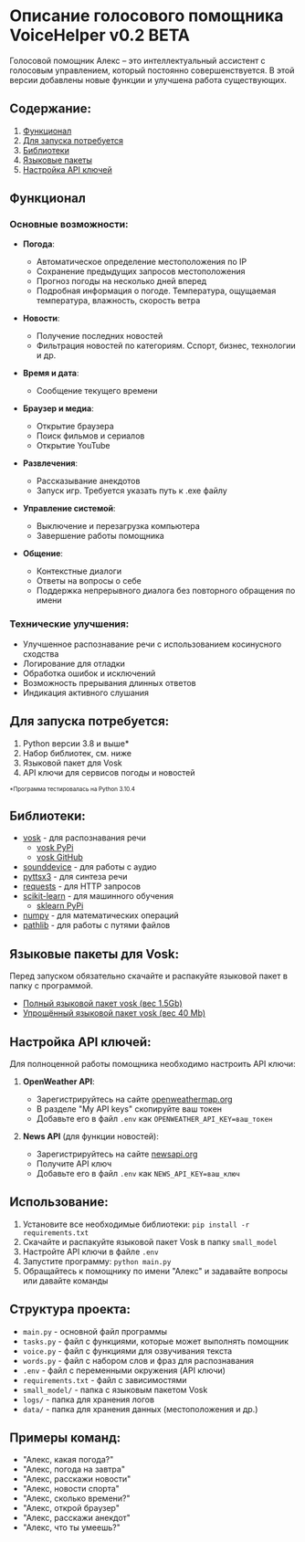 # Описание голосового помощника VoiceHelper v0.2 BETA

Голосовой помощник Алекс – это интеллектуальный ассистент с голосовым управлением, который постоянно совершенствуется. В этой версии добавлены новые функции и улучшена работа существующих.

## Содержание:

1. [Функционал](#функционал)
2. [Для запуска потребуется](#для-запуска-потребуется)
3. [Библиотеки](#библиотеки)
4. [Языковые пакеты](#языковые-пакеты-для-vosk)
5. [Настройка API ключей](#настройка-api-ключей)

## Функционал

### Основные возможности:

- **Погода**:
  - Автоматическое определение местоположения по IP
  - Сохранение предыдущих запросов местоположения
  - Прогноз погоды на несколько дней вперед
  - Подробная информация о погоде. Температура, ощущаемая температура, влажность, скорость ветра

- **Новости**:
  - Получение последних новостей
  - Фильтрация новостей по категориям. Сспорт, бизнес, технологии и др.

- **Время и дата**:
  - Сообщение текущего времени

- **Браузер и медиа**:
  - Открытие браузера
  - Поиск фильмов и сериалов
  - Открытие YouTube

- **Развлечения**:
  - Рассказывание анекдотов
  - Запуск игр. Требуется указать путь к .exe файлу

- **Управление системой**:
  - Выключение и перезагрузка компьютера
  - Завершение работы помощника

- **Общение**:
  - Контекстные диалоги
  - Ответы на вопросы о себе
  - Поддержка непрерывного диалога без повторного обращения по имени

### Технические улучшения:

- Улучшенное распознавание речи с использованием косинусного сходства
- Логирование для отладки
- Обработка ошибок и исключений
- Возможность прерывания длинных ответов
- Индикация активного слушания

## Для запуска потребуется:

1. Python версии 3.8 и выше*
2. Набор библиотек, см. ниже
3. Языковой пакет для Vosk
4. API ключи для сервисов погоды и новостей

<font size = 1> *Программа тестировалась на Python 3.10.4 </font>

## Библиотеки:

- [vosk](https://alphacephei.com/vosk/) - для распознавания речи
  - [vosk PyPi](https://pypi.org/project/vosk/)
  - [vosk GitHub](https://github.com/alphacep/vosk-api)
- [sounddevice](https://pypi.org/project/sounddevice/) - для работы с аудио
- [pyttsx3](https://pypi.org/project/pyttsx3/) - для синтеза речи
- [requests](https://pypi.org/project/requests/) - для HTTP запросов
- [scikit-learn](https://scikit-learn.org/stable/) - для машинного обучения
  - [sklearn PyPi](https://pypi.org/project/scikit-learn/)
- [numpy](https://numpy.org/) - для математических операций
- [pathlib](https://docs.python.org/3/library/pathlib.html) - для работы с путями файлов

## Языковые пакеты для Vosk:

Перед запуском обязательно скачайте и распакуйте языковой пакет в папку с программой.

- [Полный языковой пакет vosk (вес 1.5Gb)](https://alphacephei.com/vosk/models/vosk-model-ru-0.22.zip)
- [Упрощённый языковой пакет vosk (вес 40 Mb)](https://alphacephei.com/vosk/models/vosk-model-small-ru-0.22.zip)

## Настройка API ключей:

Для полноценной работы помощника необходимо настроить API ключи:

1. **OpenWeather API**:
   - Зарегистрируйтесь на сайте [openweathermap.org](https://openweathermap.org/)
   - В разделе "My API keys" скопируйте ваш токен
   - Добавьте его в файл `.env` как `OPENWEATHER_API_KEY=ваш_токен`

2. **News API** (для функции новостей):
   - Зарегистрируйтесь на сайте [newsapi.org](https://newsapi.org/)
   - Получите API ключ
   - Добавьте его в файл `.env` как `NEWS_API_KEY=ваш_ключ`

## Использование:

1. Установите все необходимые библиотеки: `pip install -r requirements.txt`
2. Скачайте и распакуйте языковой пакет Vosk в папку `small_model`
3. Настройте API ключи в файле `.env`
4. Запустите программу: `python main.py`
5. Обращайтесь к помощнику по имени "Алекс" и задавайте вопросы или давайте команды

## Структура проекта:

- `main.py` - основной файл программы
- `tasks.py` - файл с функциями, которые может выполнять помощник
- `voice.py` - файл с функциями для озвучивания текста
- `words.py` - файл с набором слов и фраз для распознавания
- `.env` - файл с переменными окружения (API ключи)
- `requirements.txt` - файл с зависимостями
- `small_model/` - папка с языковым пакетом Vosk
- `logs/` - папка для хранения логов
- `data/` - папка для хранения данных (местоположения и др.)

## Примеры команд:

- "Алекс, какая погода?"
- "Алекс, погода на завтра"
- "Алекс, расскажи новости"
- "Алекс, новости спорта"
- "Алекс, сколько времени?"
- "Алекс, открой браузер"
- "Алекс, расскажи анекдот"
- "Алекс, что ты умеешь?"
